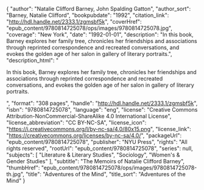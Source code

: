 {
  "author": "Natalie Clifford Barney, John Spalding Gatton",
  "author_sort": "Barney, Natalie Clifford",
  "bookpubdate": "1992",
  "citation_link": "http://hdl.handle.net/2333.1/zgmsbf5k",
  "coverHref": "epub_content/9780814725078/ops/images/9780814725078.jpg",
  "coverage": "New York",
  "date": "1992-01-01",
  "description": "In this book, Barney explores her family tree, chronicles her friendships and associations through reprinted correspondence and recreated conversations, and evokes the golden age of her salon in  gallery of literary portraits.",
  "description_html": "<p>In this book, Barney explores her family tree, chronicles her friendships and associations through reprinted correspondence and recreated conversations, and evokes the golden age of her salon in  gallery of literary portraits.</p>",
  "format": "308 pages",
  "handle": "http://hdl.handle.net/2333.1/zgmsbf5k",
  "isbn": "9780814725078",
  "language": "eng",
  "license": "Creative Commons Attribution-NonCommercial-ShareAlike 4.0 International License",
  "license_abbreviation": "CC BY-NC-SA",
  "license_icon": "https://i.creativecommons.org/l/by-nc-sa/4.0/80x15.png",
  "license_link": "https://creativecommons.org/licenses/by-nc-sa/4.0/",
  "packageUrl": "epub_content/9780814725078",
  "publisher": "NYU Press",
  "rights": "All rights reserved",
  "rootUrl": "epub_content/9780814725078",
  "series": null,
  "subjects": [
    "Literature & Literary Studies",
    "Sociology",
    "Women's & Gender Studies"
  ],
  "subtitle": "The Memoirs of Natalie Clifford Barney",
  "thumbHref": "epub_content/9780814725078/ops/images/9780814725078-th.jpg",
  "title": "Adventures of the Mind",
  "title_sort": "Adventures of the Mind"
}
